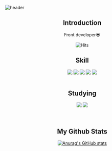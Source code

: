  ![header](https://capsule-render.vercel.app/api?type=cylinder&color=timeGradient&text=Welcome%20to%20Youngho's%20GitHub%20👋&animation=twinkling&fontSize=40&fontAlignY=50&fontAlign=50&height=180)
<div align=center>

<!--소개-->

## Introduction
Front developer😎
<br/><br/>
 ![Hits](https://hits.seeyoufarm.com/api/count/incr/badge.svg?url=https%3A%2F%2Fgithub.com%2Fkim-soohyeon&count_bg=%23FFDAC7&title_bg=%23FFADAD&icon=&icon_color=%23E7E7E7&title=hits&edge_flat=false)
 
 <!--기술스택-->
  ## Skill
  <!--프론트-->
  <img src="https://img.shields.io/badge/React-61DAFB?style=flat&logo=React&logoColor=white"/>
  <img src="https://img.shields.io/badge/Redux-764ABC?style=flat&logo=Redux&logoColor=white"/>
  <img src="https://img.shields.io/badge/Sass-CC6699?style=flat&logo=Sass&logoColor=white"/>
  <img src="https://img.shields.io/badge/Vue.js-4FC08D?style=flat&logo=Vue.js&logoColor=white"/>
  <img src="https://img.shields.io/badge/JavaScript-F7DF1E?style=flat&logo=JavaScript&logoColor=white"/>
<br/><br/>
  
 <!--공부중 -->
  ## Studying
 <img src="https://img.shields.io/badge/TypeScript-3178C6?style=flat&logo=TypeScript&logoColor=white"/>
 <img src="https://img.shields.io/badge/Next.js-000000?style=flat&logo=Next.js&logoColor=white"/>
 <!--언어 및 툴 --> <br/>
 <br/><br/>
  
<!--평가 -->
## My Github Stats 

[![Anurag's GitHub stats](https://github-readme-stats.vercel.app/api?username=ohofront&hide=stars&theme=dracula&hide_border=true&show_icons=true)]()
 
 </a>
</div>

